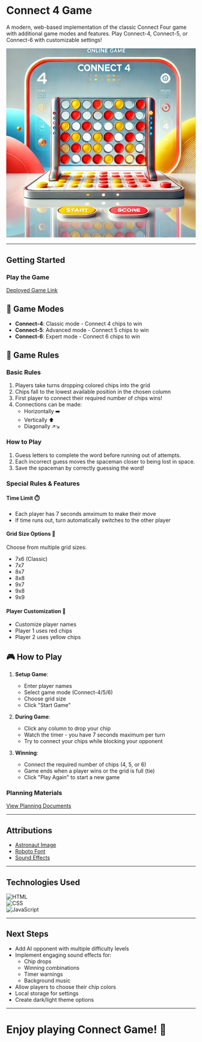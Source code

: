  # Connect 4 Game

A modern, web-based implementation of the classic Connect Four game with additional game modes and features. Play Connect-4, Connect-5, or Connect-6 with customizable settings!


![Screenshot or Logo](connect4.PNG)  

----------

## Getting Started

### Play the Game

[Deployed Game Link](https://nayaba.github.io/spaceman/)

## 🎯 Game Modes

- **Connect-4**: Classic mode - Connect 4 chips to win
- **Connect-5**: Advanced mode - Connect 5 chips to win
- **Connect-6**: Expert mode - Connect 6 chips to win

## 🎲 Game Rules

### Basic Rules
1. Players take turns dropping colored chips into the grid
2. Chips fall to the lowest available position in the chosen column
3. First player to connect their required number of chips wins!
4. Connections can be made:
   - Horizontally ➡️
   - Vertically ⬆️
   - Diagonally ↗️↘️


### How to Play

1. Guess letters to complete the word before running out of attempts.
2. Each incorrect guess moves the spaceman closer to being lost in space.
3. Save the spaceman by correctly guessing the word!

### Special Rules & Features

#### Time Limit ⏱️
- Each player has 7 seconds amximum to make their move
- If time runs out, turn automatically switches to the other player

#### Grid Size Options 📐
Choose from multiple grid sizes:
- 7x6 (Classic)
- 7x7
- 8x7
- 8x8
- 9x7
- 9x8
- 9x9

#### Player Customization 👤
- Customize player names
- Player 1 uses red chips
- Player 2 uses yellow chips

## 🎮 How to Play 

1. **Setup Game**:
   - Enter player names
   - Select game mode (Connect-4/5/6)
   - Choose grid size
   - Click "Start Game"

2. **During Game**:
   - Click any column to drop your chip
   - Watch the timer - you have 7 seconds maximum per turn
   - Try to connect your chips while blocking your opponent

3. **Winning**:
   - Connect the required number of chips (4, 5, or 6)
   - Game ends when a player wins or the grid is full (tie)
   - Click "Play Again" to start a new game

### Planning Materials

[View Planning Documents](https://trello.com/b/S6mq9UyQ/connect-4-game)

----------

## Attributions

-   [Astronaut Image](https://www.vecteezy.com/vector-art/5429564-astronaut-spaceman-flying-hovering-black-and-white-hand-drawn-vector-illustration)
-   [Roboto Font](https://fonts.google.com/specimen/Roboto)
-   [Sound Effects](https://www.zapsplat.com/music/astronaut-breathing-in-helmet-space-mask-calm-could-be-scuba-diver/)

----------

## Technologies Used

![HTML](https://img.shields.io/badge/-HTML-E34F26?logo=html5&logoColor=white&style=flat-square)  
![CSS](https://img.shields.io/badge/-CSS-1572B6?logo=css3&logoColor=white&style=flat-square)  
![JavaScript](https://img.shields.io/badge/-JavaScript-F7DF1E?logo=javascript&logoColor=black&style=flat-square)

----------

## Next Steps

- Add AI opponent with multiple difficulty levels
- Implement engaging sound effects for:
  - Chip drops
  - Winning combinations
  - Timer warnings
  - Background music
- Allow players to choose their chip colors
- Local storage for settings
- Create dark/light theme options

----------

# Enjoy playing Connect Game! 🎉
